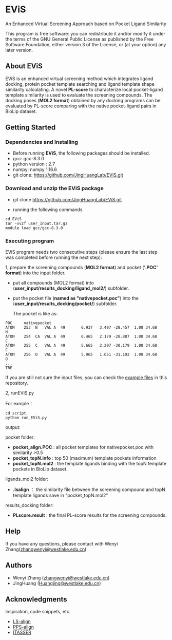 # EViS

An Enhanced Virtual Screening Approach based on Pocket Ligand Similarity

This program is free software: you can redistribute it and/or modify it under the terms of the GNU General Public License as published by the 
Free Software Foundation, either version 3 of the License, or (at your option) any later version.
## About EViS

EViS is an enhanced virtual screening method which integrates ligand docking, protein pocket template searching and ligand template shape similarity calculating. A novel **PL-score** to characterize local pocket-ligand template similarity is used to evaluate the screening compounds.
The docking poses (**MOL2 format**) obtained by any docking programs can be evaluated by PL-score comparing with the native pocket-ligand pairs in BioLip dataset.

## Getting Started

### Dependencies and Installing

* Before running **EViS**, the following packages should be installed.
* gcc: gcc-8.3.0
* python version : 2.7
* numpy: numpy 1.16.6 
* git clone: https://github.com/JingHuangLab/EViS.git

### Download and unzip the EViS package 
* git clone https://github.com/JingHuangLab/EViS.git

* running the following commands 
```
cd EViS 
tar -xvzf user_input.tar.gz 
module load gcc/gcc-8.3.0 
```


### Executing program

EViS program needs two consecutive steps (please ensure the last step was completed before running the next step):

1, prepare the screening compounds (**MOL2 format**) and pocket (**'.POC' format**) into the input folder.

* put all compounds (MOL2 format) into (**user_input/results_docking/ligand_mol2/**) subfolder.

* put the pocket file (**named as "nativepocket.poc"**) into the (**user_input/results_docking/pocket/**) subfolder.

    The pocket is like as:
```
POC     nativepocket
ATOM    253  N   VAL A  49       6.937   3.497 -28.457  1.00 34.68           N
ATOM    254  CA  VAL A  49       6.465   2.179 -28.887  1.00 34.68           C
ATOM    255  C   VAL A  49       5.665   2.297 -30.179  1.00 34.68           C
ATOM    256  O   VAL A  49       5.965   1.651 -31.192  1.00 34.68           O
...
TRE
```
If you are still not sure the input files, you can check the [example files](user_input/results_docking/) in this repository.

2, runEViS.py

For exmple：
```
cd script
python run_EViS.py
```

output:

pocket folder:
* **pocket_align.POC** : all pocket templates for nativepocket.poc with similarity >0.5
* **pocket_topN.info** : top 50 (maximum) template pockets information
* **pocket_topN.mol2** : the template ligands binding with the topN template pockets in BioLip dataset.

ligands_mol2 folder:
* **.lsalign** ： the similarity file between the screening compound and topN template ligands save in "pocket_topN.mol2"

results_docking folder:
* **PLscore.result** : the final PL-score results for the screening compounds. 


## Help
If you have any questions, please contact with Wenyi Zhang(zhangwenyi@westlake.edu.cn)

## Authors

* Wenyi Zhang (zhangwenyi@westlake.edu.cn)
* JingHuang (Huangjing@westlake.edu.cn)

## Acknowledgments

Inspiration, code snippets, etc.
* [LS-align](https://zhanggroup.org/LS-align/)
* [PPS-align](https://zhanggroup.org/PPS-align/)
* [ITASSER](https://zhanggroup.org/I-TASSER/l)
